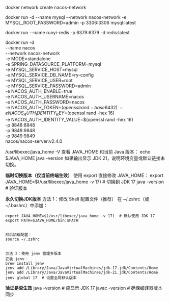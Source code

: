 docker network create nacos-network

docker run -d --name mysql --network nacos-network -e MYSQL_ROOT_PASSWORD=admin -p 3306:3306 mysql:latest

docker run --name ruoyi-redis -p 6379:6379 -d redis:latest


docker run -d \
--name nacos \
--network nacos-network \
-e MODE=standalone \
-e SPRING_DATASOURCE_PLATFORM=mysql \
-e MYSQL_SERVICE_HOST=mysql \
-e MYSQL_SERVICE_DB_NAME=ry-config \
-e MYSQL_SERVICE_USER=root \
-e MYSQL_SERVICE_PASSWORD=admin \
-e NACOS_AUTH_ENABLE=true \
-e NACOS_AUTH_USERNAME=nacos \
-e NACOS_AUTH_PASSWORD=nacos \
-e NACOS_AUTH_TOKEN=$(openssl rand -base64 32) \
-e NACOS_AUTH_IDENTITY_KEY=$(openssl rand -hex 16) \
-e NACOS_AUTH_IDENTITY_VALUE=$(openssl rand -hex 16) \
-p 8848:8848 \
-p 9848:9848 \
-p 9849:9849 \
nacos/nacos-server:v2.4.0




/usr/libexec/java_home -V
查看 JAVA_HOME 和当前 Java 版本：
echo $JAVA_HOME
java -version
如果输出显示 JDK 21，说明环境变量或默认链接未切换。

**临时切换版本（仅当前终端生效）**
使用 export 直接修改 JAVA_HOME：
export JAVA_HOME=$(/usr/libexec/java_home -v 17)  # 切换到 JDK 17
java -version  # 验证版本

**永久切换JDK版本**
方法 1：修改 Shell 配置文件（推荐）
在 ~/.zshrc（或 ~/.bashrc）中添加：


    export JAVA_HOME=$(/usr/libexec/java_home -v 17)  # 默认使用 JDK 17
    export PATH=$JAVA_HOME/bin:$PATH
    
    
    然后加载配置：
    source ~/.zshrc
    
    
    方法 2：使用 jenv 管理多版本
    安装 jenv：
    brew install jenv
    jenv add /Library/Java/JavaVirtualMachines/jdk-17.jdk/Contents/Home
    jenv add /Library/Java/JavaVirtualMachines/jdk-21.jdk/Contents/Home
    jenv global 17  # 设置全局默认版本

**验证是否生效**
java -version  # 应显示 JDK 17
javac -version # 确保编译器版本同步